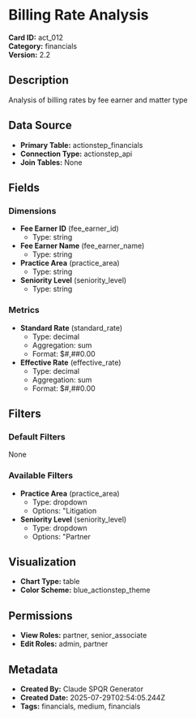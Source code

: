 # Billing Rate Analysis

**Card ID:** act_012  
**Category:** financials  
**Version:** 2.2  

## Description
Analysis of billing rates by fee earner and matter type

## Data Source
- **Primary Table:** actionstep_financials
- **Connection Type:** actionstep_api
- **Join Tables:** None

## Fields

### Dimensions
- **Fee Earner ID** (fee_earner_id)
  - Type: string
- **Fee Earner Name** (fee_earner_name)
  - Type: string
- **Practice Area** (practice_area)
  - Type: string
- **Seniority Level** (seniority_level)
  - Type: string

### Metrics
- **Standard Rate** (standard_rate)
  - Type: decimal
  - Aggregation: sum
  - Format: $#,##0.00
- **Effective Rate** (effective_rate)
  - Type: decimal
  - Aggregation: sum
  - Format: $#,##0.00

## Filters

### Default Filters
None

### Available Filters
- **Practice Area** (practice_area)
  - Type: dropdown
  - Options: "Litigation
- **Seniority Level** (seniority_level)
  - Type: dropdown
  - Options: "Partner

## Visualization
- **Chart Type:** table
- **Color Scheme:** blue_actionstep_theme

## Permissions
- **View Roles:** partner, senior_associate
- **Edit Roles:** admin, partner

## Metadata
- **Created By:** Claude SPQR Generator
- **Created Date:** 2025-07-29T02:54:05.244Z
- **Tags:** financials, medium, financials

